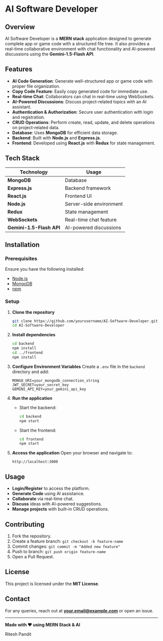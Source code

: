 # AI Software Developer

## Overview

AI Software Developer is a **MERN stack** application designed to generate complete app or game code with a structured file tree. It also provides a real-time collaborative environment with chat functionality and AI-powered discussions using the **Gemini-1.5-Flash API**.

## Features

- **AI Code Generation**: Generate well-structured app or game code with proper file organization.
- **Copy Code Feature**: Easily copy generated code for immediate use.
- **Real-time Chat**: Collaborators can chat in real-time using WebSockets.
- **AI-Powered Discussions**: Discuss project-related topics with an AI assistant.
- **Authentication & Authorization**: Secure user authentication with login and registration.
- **CRUD Operations**: Perform create, read, update, and delete operations on project-related data.
- **Database**: Uses **MongoDB** for efficient data storage.
- **Backend**: Built with **Node.js** and **Express.js**.
- **Frontend**: Developed using **React.js** with **Redux** for state management.

## Tech Stack

| Technology               | Usage                   |
| ------------------------ | ----------------------- |
| **MongoDB**              | Database                |
| **Express.js**           | Backend framework       |
| **React.js**             | Frontend UI             |
| **Node.js**              | Server-side environment |
| **Redux**                | State management        |
| **WebSockets**           | Real-time chat feature  |
| **Gemini-1.5-Flash API** | AI-powered discussions  |

## Installation

### Prerequisites

Ensure you have the following installed:

- [Node.js](https://nodejs.org/)
- [MongoDB](https://www.mongodb.com/)
- [npm](https://www.npmjs.com/)

### Setup

1. **Clone the repository**

   ```sh
   git clone https://github.com/yourusername/AI-Software-Developer.git
   cd AI-Software-Developer
   ```

2. **Install dependencies**

   ```sh
   cd backend
   npm install
   cd ../frontend
   npm install
   ```

3. **Configure Environment Variables**
   Create a `.env` file in the `backend` directory and add:

   ```env
   MONGO_URI=your_mongodb_connection_string
   JWT_SECRET=your_secret_key
   GEMINI_API_KEY=your_gemini_api_key
   ```

4. **Run the application**

   - Start the backend:
     ```sh
     cd backend
     npm start
     ```
   - Start the frontend:
     ```sh
     cd frontend
     npm start
     ```

5. **Access the application**
   Open your browser and navigate to:

   ```
   http://localhost:3000
   ```

## Usage

- **Login/Register** to access the platform.
- **Generate Code** using AI assistance.
- **Collaborate** via real-time chat.
- **Discuss** ideas with AI-powered suggestions.
- **Manage projects** with built-in CRUD operations.

## Contributing

1. Fork the repository.
2. Create a feature branch: `git checkout -b feature-name`
3. Commit changes: `git commit -m "Added new feature"`
4. Push to branch: `git push origin feature-name`
5. Open a Pull Request.

## License

This project is licensed under the **MIT License**.

## Contact

For any queries, reach out at **[your.email@example.com](mailto\:your.email@example.com)** or open an issue.

---

**Made with ❤️ using MERN Stack & AI**

Ritesh Pandit

